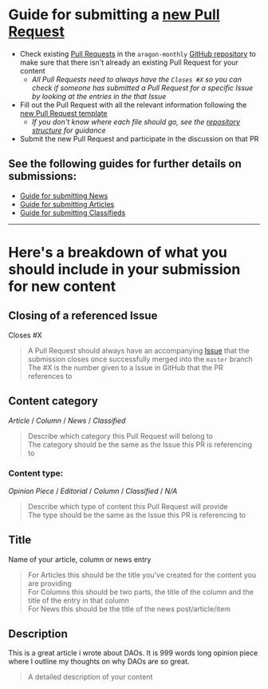 # Guide for submitting a [new Pull Request](https://github.com/aragon/aragon-monthly/pulls)

- Check existing [Pull Requests](https://github.com/aragon/aragon-monthly/pulls/) in the `aragon-monthly` [GitHub repository](https://github.com/aragon/aragon-monthly) to make sure that there isn't already an existing Pull Request for your content
    - _All Pull Requests need to always have the `Closes #X` so you can check if someone has submitted a Pull Request for a specific Issue by looking at the entries in the that Issue_
- Fill out the Pull Request with all the relevant information following the [new Pull Request template](new_pull_request_template.md)
    - _If you don't know where each file should go, see the [repository structure](repository_structure.md) for guidance_
- Submit the new Pull Request and participate in the discussion on that PR

## See the following guides for further details on submissions:
- [Guide for submitting News](guide_for_submitting_news.md)
- [Guide for submitting Articles](guide_for_submitting_articles.md)
- [Guide for submitting Classifieds](guide_for_submitting_classifieds.md)
___
# Here's a breakdown of what you should include in your submission for new content

## Closing of a referenced Issue
Closes #X
> A Pull Request should always have an accompanying [Issue](guide_for_submitting_a_new_issue.md) that the submission closes once successfully merged into the `master` branch  
> The #X is the number given to a Issue in GitHub that the PR references to

## Content category
_Article_ / _Column_ / _News_ / _Classified_
> Describe which category this Pull Request will belong to  
> The category should be the same as the Issue this PR is referencing to

### Content type:
_Opinion Piece_ / _Editorial_ / _Column_ / _Classified_ / _N/A_
> Describe which type of content this Pull Request will provide  
> The type should be the same as the Issue this PR is referencing to

## Title
Name of your article, column or news entry
> For Articles this should be the title you've created for the content you are providing  
> For Columns this should be two parts, the title of the column and the title of the entry in that column  
> For News this should be the title of the news post/article/item

## Description
This is a great article i wrote about DAOs. It is 999 words long opinion piece where I outline my thoughts on why DAOs are so great.
> A detailed description of your content
